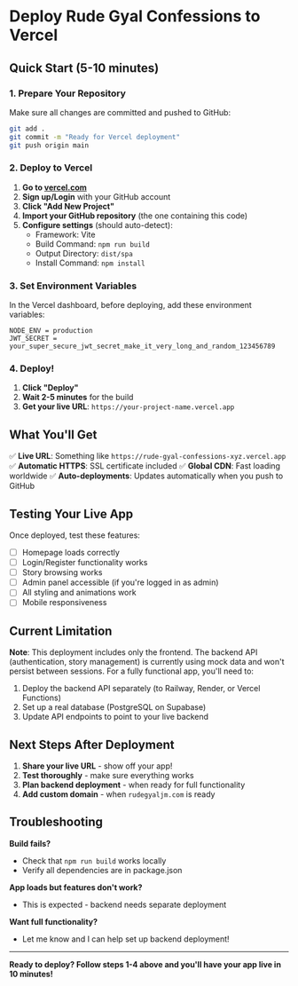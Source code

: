 # Deploy Rude Gyal Confessions to Vercel

## Quick Start (5-10 minutes)

### 1. Prepare Your Repository

Make sure all changes are committed and pushed to GitHub:

```bash
git add .
git commit -m "Ready for Vercel deployment"
git push origin main
```

### 2. Deploy to Vercel

1. **Go to [vercel.com](https://vercel.com)**
2. **Sign up/Login** with your GitHub account
3. **Click "Add New Project"**
4. **Import your GitHub repository** (the one containing this code)
5. **Configure settings** (should auto-detect):
   - Framework: Vite
   - Build Command: `npm run build`
   - Output Directory: `dist/spa`
   - Install Command: `npm install`

### 3. Set Environment Variables

In the Vercel dashboard, before deploying, add these environment variables:

```
NODE_ENV = production
JWT_SECRET = your_super_secure_jwt_secret_make_it_very_long_and_random_123456789
```

### 4. Deploy!

1. **Click "Deploy"**
2. **Wait 2-5 minutes** for the build
3. **Get your live URL**: `https://your-project-name.vercel.app`

## What You'll Get

✅ **Live URL**: Something like `https://rude-gyal-confessions-xyz.vercel.app`
✅ **Automatic HTTPS**: SSL certificate included
✅ **Global CDN**: Fast loading worldwide
✅ **Auto-deployments**: Updates automatically when you push to GitHub

## Testing Your Live App

Once deployed, test these features:

- [ ] Homepage loads correctly
- [ ] Login/Register functionality works
- [ ] Story browsing works
- [ ] Admin panel accessible (if you're logged in as admin)
- [ ] All styling and animations work
- [ ] Mobile responsiveness

## Current Limitation

**Note**: This deployment includes only the frontend. The backend API (authentication, story management) is currently using mock data and won't persist between sessions. For a fully functional app, you'll need to:

1. Deploy the backend API separately (to Railway, Render, or Vercel Functions)
2. Set up a real database (PostgreSQL on Supabase)
3. Update API endpoints to point to your live backend

## Next Steps After Deployment

1. **Share your live URL** - show off your app!
2. **Test thoroughly** - make sure everything works
3. **Plan backend deployment** - when ready for full functionality
4. **Add custom domain** - when `rudegyaljm.com` is ready

## Troubleshooting

**Build fails?**

- Check that `npm run build` works locally
- Verify all dependencies are in package.json

**App loads but features don't work?**

- This is expected - backend needs separate deployment

**Want full functionality?**

- Let me know and I can help set up backend deployment!

---

**Ready to deploy? Follow steps 1-4 above and you'll have your app live in 10 minutes!**

